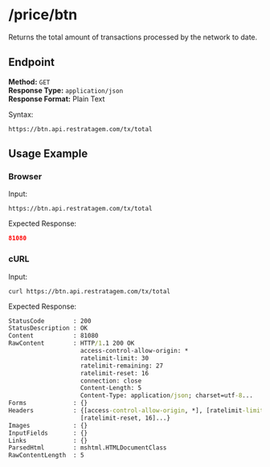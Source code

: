 # /price/btn

Returns the total amount of transactions processed by the network to date.

## Endpoint

**Method:** `GET`  
**Response Type:** `application/json`  
**Response Format:** Plain Text  

Syntax:

```
https://btn.api.restratagem.com/tx/total
```

## Usage Example

### Browser

Input:
```
https://btn.api.restratagem.com/tx/total
```

Expected Response:

```json
81080
```

### cURL

Input:
```
curl https://btn.api.restratagem.com/tx/total
```

Expected Response:
```cmd
StatusCode        : 200
StatusDescription : OK
Content           : 81080
RawContent        : HTTP/1.1 200 OK
                    access-control-allow-origin: *
                    ratelimit-limit: 30
                    ratelimit-remaining: 27
                    ratelimit-reset: 16
                    connection: close
                    Content-Length: 5
                    Content-Type: application/json; charset=utf-8...
Forms             : {}
Headers           : {[access-control-allow-origin, *], [ratelimit-limit, 30], [ratelimit-remaining, 27],
                    [ratelimit-reset, 16]...}
Images            : {}
InputFields       : {}
Links             : {}
ParsedHtml        : mshtml.HTMLDocumentClass
RawContentLength  : 5
```